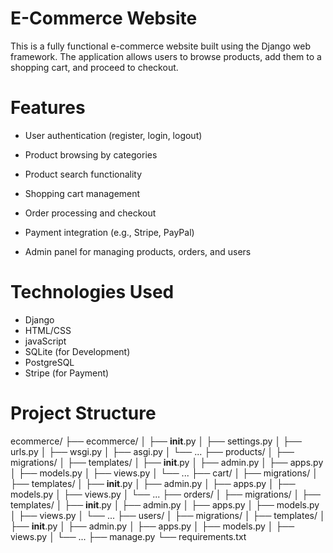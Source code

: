 # E-Commerce Website

This is a fully functional e-commerce website built using the Django web framework. The application allows users to browse products, add them to a shopping cart, and proceed to checkout.

# Features
+ User authentication (register, login, logout)

+ Product browsing by categories

+ Product search functionality
+ Shopping cart management
+ Order processing and checkout
+ Payment integration (e.g., Stripe, PayPal)
+ Admin panel for managing products, orders, and users

# Technologies Used
+ Django
+ HTML/CSS
+ javaScript
+ SQLite (for Development)
+ PostgreSQL 
+ Stripe (for Payment)
 # Project Structure

ecommerce/
├── ecommerce/
│   ├── __init__.py
│   ├── settings.py
│   ├── urls.py
│   ├── wsgi.py
│   ├── asgi.py
│   └── ...
├── products/
│   ├── migrations/
│   ├── templates/
│   ├── __init__.py
│   ├── admin.py
│   ├── apps.py
│   ├── models.py
│   ├── views.py
│   └── ...
├── cart/
│   ├── migrations/
│   ├── templates/
│   ├── __init__.py
│   ├── admin.py
│   ├── apps.py
│   ├── models.py
│   ├── views.py
│   └── ...
├── orders/
│   ├── migrations/
│   ├── templates/
│   ├── __init__.py
│   ├── admin.py
│   ├── apps.py
│   ├── models.py
│   ├── views.py
│   └── ...
├── users/
│   ├── migrations/
│   ├── templates/
│   ├── __init__.py
│   ├── admin.py
│   ├── apps.py
│   ├── models.py
│   ├── views.py
│   └── ...
├── manage.py
└── requirements.txt
